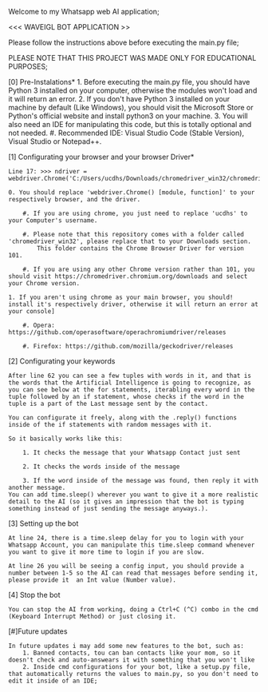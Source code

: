 Welcome to my Whatsapp web AI application;

<<< WAVEIGL BOT APPLICATION >> 

Please follow the instructions above before executing the main.py file;

PLEASE NOTE THAT THIS PROJECT WAS MADE ONLY FOR EDUCATIONAL PURPOSES;

[0] Pre-Instalations*
    1. Before executing the main.py file, you should have Python 3 installed on your computer, otherwise the modules won't load and it will return an error.
    2. If you don't have Python 3 installed on your machine by default (Like Windows), you should visit the Microsoft Store or Python's official website and install python3 on your machine.
    3. You will also need an IDE for manipulating this code, but this is totally optional and not needed.
        #. Recommended IDE: Visual Studio Code (Stable Version), Visual Studio or Notepad++.

[1] Configurating your browser and your browser Driver*
    
    Line 17: >>> ndriver = webdriver.Chrome('C:/Users/ucdhs/Downloads/chromedriver_win32/chromedriver.exe')
    
    0. You should replace 'webdriver.Chrome() [module, function]' to your respectively browser, and the driver.
        
        #. If you are using chrome, you just need to replace 'ucdhs' to your Computer's username.
        
        #. Please note that this repository comes with a folder called 'chromedriver_win32', please replace that to your Downloads section.
            This folder contains the Chrome Browser Driver for version 101.
        
        #. If you are using any other Chrome version rather than 101, you should visit https://chromedriver.chromium.org/downloads and select your Chrome version.
    
    1. If you aren't using chrome as your main browser, you should! install it's respectively driver, otherwise it will return an error at your console]
        
        #. Opera: https://github.com/operasoftware/operachromiumdriver/releases
        
        #. Firefox: https://github.com/mozilla/geckodriver/releases 

[2] Configurating your keywords
    
    After line 62 you can see a few tuples with words in it, and that is the words that the Artificial Intelligence is going to recognize, as you can see below at the for statements, iterabling every word in the tuple followed by an if statement, whose checks if the word in the tuple is a part of the Last message sent by the contact.
    
    You can configurate it freely, along with the .reply() functions inside of the if statements with random messages with it.
    
    So it basically works like this:
        
        1. It checks the message that your Whatsapp Contact just sent
        
        2. It checks the words inside of the message
        
        3. If the word inside of the message was found, then reply it with another message.
    You can add time.sleep() wherever you want to give it a more realistic detail to the AI (so it gives an impression that the bot is typing something instead of just sending the message anyways.). 

[3] Setting up the bot
    
    At line 24, there is a time.sleep delay for you to login with your Whatsapp Account, you can manipulate this time.sleep command whenever you want to give it more time to login if you are slow.
    
    At line 26 you will be seeing a config input, you should provide a number between 1-5 so the AI can read that messages before sending it, please provide it  an Int value (Number value).

[4] Stop the bot
    
    You can stop the AI from working, doing a Ctrl+C (^C) combo in the cmd (Keyboard Interrupt Method) or just closing it.

[#]Future updates
    
    In future updates i may add some new features to the bot, such as:
        1. Banned contacts, tou can ban contacts like your mom, so it doesn't check and auto-answears it with something that you won't like
        2. Inside cmd configurations for your bot, like a setup.py file, that automatically returns the values to main.py, so you don't need to edit it inside of an IDE;
